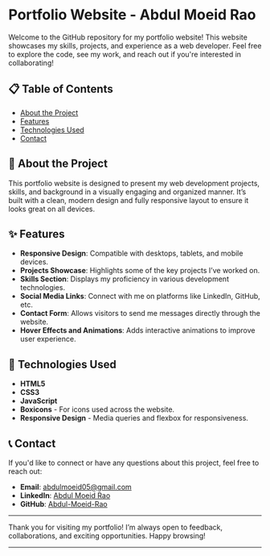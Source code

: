 # Portfolio Website - Abdul Moeid Rao

Welcome to the GitHub repository for my portfolio website! This website showcases my skills, projects, and experience as a web developer. Feel free to explore the code, see my work, and reach out if you're interested in collaborating!


## 📋 Table of Contents

- [About the Project](#about-the-project)
- [Features](#features)
- [Technologies Used](#technologies-used)
- [Contact](#contact)

## 📖 About the Project

This portfolio website is designed to present my web development projects, skills, and background in a visually engaging and organized manner. It’s built with a clean, modern design and fully responsive layout to ensure it looks great on all devices.

## ✨ Features

- **Responsive Design**: Compatible with desktops, tablets, and mobile devices.
- **Projects Showcase**: Highlights some of the key projects I’ve worked on.
- **Skills Section**: Displays my proficiency in various development technologies.
- **Social Media Links**: Connect with me on platforms like LinkedIn, GitHub, etc.
- **Contact Form**: Allows visitors to send me messages directly through the website.
- **Hover Effects and Animations**: Adds interactive animations to improve user experience.

## 🚀 Technologies Used

- **HTML5**
- **CSS3**
- **JavaScript**
- **Boxicons** - For icons used across the website.
- **Responsive Design** - Media queries and flexbox for responsiveness.

## 📞 Contact

If you'd like to connect or have any questions about this project, feel free to reach out:

- **Email**: [abdulmoeid05@gmail.com](mailto:abdulmoeid05@gmail.com)
- **LinkedIn**: [Abdul Moeid Rao](https://www.linkedin.com/in/abdul-moeid-rao-70aaa628a)
- **GitHub**: [Abdul-Moeid-Rao](https://github.com/Abdul-Moeid-Rao)

---

Thank you for visiting my portfolio! I’m always open to feedback, collaborations, and exciting opportunities. Happy browsing!

---

